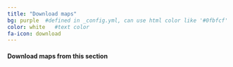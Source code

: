 ```yaml
---
title: "Download maps"
bg: purple  #defined in _config.yml, can use html color like '#0fbfcf'
color: white   #text color
fa-icon: download
---
```


#### Download maps from this section